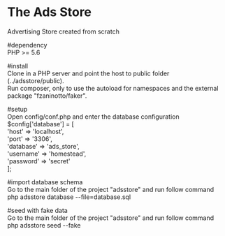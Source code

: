 # The Ads Store  
Advertising Store created from scratch  

#dependency  
PHP >= 5.6  

#install  
Clone in a PHP server and point the host to public folder (../adsstore/public).  
Run composer, only to use the autoload for namespaces and the external package "fzaninotto/faker".    

#setup  
Open config/conf.php and enter the database configuration  
$config['database'] = [  
    'host'       => 'localhost',  
    'port'       => '3306',  
    'database'   => 'ads_store',  
    'username'   => 'homestead',  
    'password'   => 'secret'  
];  

#import database schema  
Go to the main folder of the project "adsstore" and run follow command  
php adsstore database --file=database.sql  

#seed with fake data  
Go to the main folder of the project "adsstore" and run follow command  
php adsstore seed --fake  
